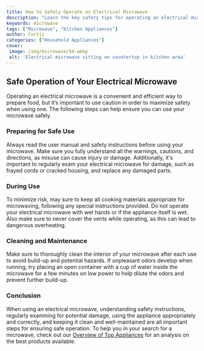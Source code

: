 ```yaml
---
title: How to Safely Operate an Electrical Microwave
description: "Learn the key safety tips for operating an electrical microwave to ensure your safety and the safety of those around you From unplugging your appliance to properly cleaning your microwave interior this blog post provides all the info you need"
keywords: microwave
tags: ["Microwave", "Kitchen Appliances"]
author: Curtis
categories: ["Household Appliances"]
cover: 
 image: /img/microwave/54.webp
 alt: 'Electrical microwave sitting on countertop in kitchen area'
---
```

## Safe Operation of Your Electrical Microwave

Operating an electrical microwave is a convenient and efficient way to prepare food, but it’s important to use caution in order to maximize safety when using one. The following steps can help ensure you can use your microwave safely.

### Preparing for Safe Use

Always read the user manual and safety instructions before using your microwave. Make sure you fully understand all the warnings, cautions, and directions, as misuse can cause injury or damage. Additionally, it's important to regularly exam your electrical microwave for damage, such as frayed cords or cracked housing, and replace any damaged parts.

### During Use

To minimize risk, may sure to keep all cooking materials appropriate for microwaving, following any special instructions provided. Do not operate your electrical microwave with wet hands or if the appliance itself is wet. Also make sure to never cover the vents while operating, as this can lead to dangerous overheating.

### Cleaning and Maintenance

Make sure to thoroughly clean the interior of your microwave after each use to avoid build-up and potential hazards. If unpleasant odors develop when running, try placing an open container with a cup of water inside the microwave for a few minutes on low power to help dilute the odors and prevent further build-up.

### Conclusion

When using an electrical microwave, understanding safety instructions, regularly examining for potential damage, using the appliance appropriately and correctly, and keeping it clean and well-maintained are all important steps for ensuring safe operation. To help you in your search for a microwave, check out our [Overview of Top Appliances](./pages/appliance-overview) for an analysis on the best products available.
